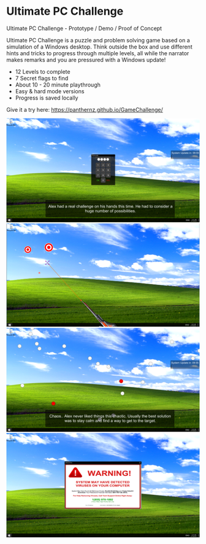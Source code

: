 # Ultimate PC Challenge
Ultimate PC Challenge - Prototype / Demo / Proof of Concept

Ultimate PC Challenge is a puzzle and problem solving game based on a simulation of a Windows desktop. Think outside the box and use different hints and tricks to progress through multiple levels, all while the narrator makes remarks and you are pressured with a Windows update!

- 12 Levels to complete
- 7 Secret flags to find
- About 10 - 20 minute playthrough
- Easy & hard mode versions
- Progress is saved locally

Give it a try here:
https://panthernz.github.io/GameChallenge/

![S1](https://github.com/pantherNZ/GameChallenge/blob/master/Screenshots/screenshot1.png)
![S2](https://github.com/pantherNZ/GameChallenge/blob/master/Screenshots/screenshot2.png)
![S3](https://github.com/pantherNZ/GameChallenge/blob/master/Screenshots/screenshot3.png)
![S4](https://github.com/pantherNZ/GameChallenge/blob/master/Screenshots/screenshot4.png)

